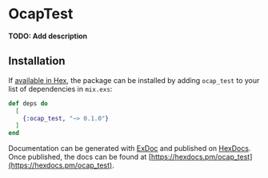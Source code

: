 # OcapTest

**TODO: Add description**

## Installation

If [available in Hex](https://hex.pm/docs/publish), the package can be installed
by adding `ocap_test` to your list of dependencies in `mix.exs`:

```elixir
def deps do
  [
    {:ocap_test, "~> 0.1.0"}
  ]
end
```

Documentation can be generated with [ExDoc](https://github.com/elixir-lang/ex_doc)
and published on [HexDocs](https://hexdocs.pm). Once published, the docs can
be found at [https://hexdocs.pm/ocap_test](https://hexdocs.pm/ocap_test).

